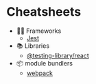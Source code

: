 # Cheatsheets

- 👨‍💻 Frameworks
  - [Jest](./frameworks/jest.md)
- 📚 Libraries
  - [@testing-library/react](./libraries/react_testing_library/react_testing_library.md)
- 📦 module bundlers
  - [webpack](./module_bundlers/webpack.md)
